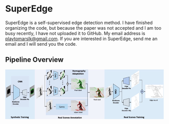 # SuperEdge
SuperEdge is a self-supervised edge detection method.
I have finished organizing the code, but because the paper was not accepted and I am too busy recently, I have not uploaded it to GitHub. My email address is playtomarslk@gmail.com. If you are interested in SuperEdge, send me an email and I will send you the code.

## Pipeline Overview
![](./Image/overview.jpg)

